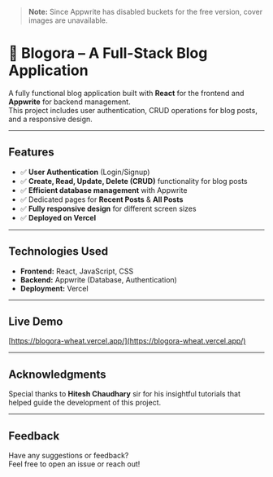 > **Note:** Since Appwrite has disabled buckets for the free version, cover images are unavailable.

# 📝 Blogora – A Full-Stack Blog Application

A fully functional blog application built with **React** for the frontend and **Appwrite** for backend management.  
This project includes user authentication, CRUD operations for blog posts, and a responsive design.

---

##  Features

- ✅ **User Authentication** (Login/Signup)  
- ✅ **Create, Read, Update, Delete (CRUD)** functionality for blog posts  
- ✅ **Efficient database management** with Appwrite  
- ✅ Dedicated pages for **Recent Posts** & **All Posts**  
- ✅ **Fully responsive design** for different screen sizes  
- ✅ **Deployed on Vercel**

---

##  Technologies Used

- **Frontend:** React, JavaScript, CSS  
- **Backend:** Appwrite (Database, Authentication)  
- **Deployment:** Vercel

---

##  Live Demo

[https://blogora-wheat.vercel.app/](https://blogora-wheat.vercel.app/)

---

##  Acknowledgments

Special thanks to **Hitesh Chaudhary** sir for his insightful tutorials that helped guide the development of this project.

---

##  Feedback

Have any suggestions or feedback?  
Feel free to open an issue or reach out!
